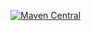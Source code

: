 [![Maven Central](https://img.shields.io/maven-central/v/com.github.javacommons/javacommons-encryption.svg)]()
